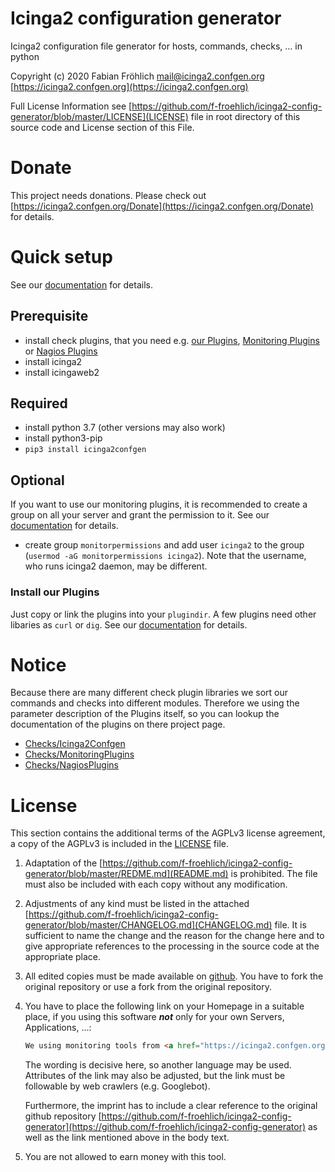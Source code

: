 Icinga2 configuration generator
===============================
Icinga2 configuration file generator for hosts, commands, checks, ... in python 

Copyright (c) 2020 Fabian Fröhlich <mail@icinga2.confgen.org> [https://icinga2.confgen.org](https://icinga2.confgen.org)

Full License Information see  [https://github.com/f-froehlich/icinga2-config-generator/blob/master/LICENSE](LICENSE) file in root directory of this source code and License section of this File.

# Donate
This project needs donations. Please check out [https://icinga2.confgen.org/Donate](https://icinga2.confgen.org/Donate) for details.

# Quick setup
See our [documentation](https://icinga2.confgen.org) for details.

## Prerequisite
* install check plugins, that you need e.g. [our Plugins](https://github.com/f-froehlich/icinga2-config-generator/tree/master/plugins), [Monitoring Plugins](https://www.monitoring-plugins.org) or [Nagios Plugins](https://github.com/harisekhon/nagios-plugins)
* install icinga2
* install icingaweb2

## Required
* install python 3.7 (other versions may also work)
* install python3-pip
* `pip3 install icinga2confgen`

## Optional
If you want to use our monitoring plugins, it is recommended to create a group on all your server and grant the permission to it. See our [documentation](https://icinga2.confgen.org) for details.
* create group `monitorpermissions` and add user `icinga2` to the group (`usermod -aG monitorpermissions icinga2`). Note that the username, who runs icinga2 daemon, may be different.

### Install our Plugins
Just copy or link the plugins into your `plugindir`. A few plugins need other libaries as `curl` or `dig`. See our [documentation](https://icinga2.confgen.org) for details.


# Notice
Because there are many different check plugin libraries we sort our commands and checks into different modules. Therefore we using the parameter description of the Plugins itself, so you can lookup the documentation of the plugins on there project page.

* [Checks/Icinga2Confgen](https://icinga2.confgen.org)
* [Checks/MonitoringPlugins](https://www.monitoring-plugins.org)
* [Checks/NagiosPlugins](https://github.com/harisekhon/nagios-plugins)

# License
This section contains the additional terms of the AGPLv3 license agreement, a copy of the AGPLv3 is included in the [LICENSE](https://github.com/f-froehlich/icinga2-config-generator/blob/master/LICENSE) file.

1. Adaptation of the [https://github.com/f-froehlich/icinga2-config-generator/blob/master/REDME.md](README.md) is prohibited. The file must also be included with each copy without any modification. 

2. Adjustments of any kind must be listed in the attached [https://github.com/f-froehlich/icinga2-config-generator/blob/master/CHANGELOG.md](CHANGELOG.md) file. It is sufficient to name the change and the reason for the change here and to give appropriate references to the processing in the source code at the appropriate place.

3. All edited copies must be made available on [github](https://github.com). You have to fork the original repository or use a fork from the original repository.

4. You have to place the following link on your Homepage in a suitable place, if you using this software ***not*** only for your own Servers, Applications, ...:

    ```html
    We using monitoring tools from <a href="https://icinga2.confgen.org">Fabian Fr&ouml;hlich</a>
   ```

    The wording is decisive here, so another language may be used. Attributes of the link may also be adjusted, but the link must be followable by web crawlers (e.g. Googlebot).

    Furthermore, the imprint has to include a clear reference to the original github repository [https://github.com/f-froehlich/icinga2-config-generator](https://github.com/f-froehlich/icinga2-config-generator) as well as the link mentioned above in the body text.
    
5. You are not allowed to earn money with this tool.